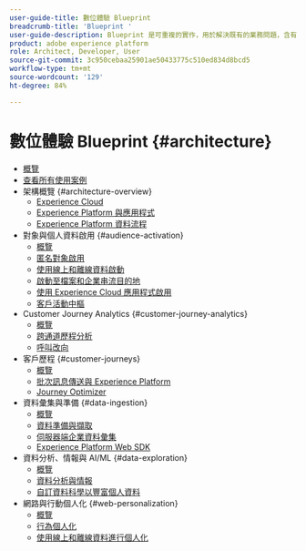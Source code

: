 ```yaml
---
user-guide-title: 數位體驗 Blueprint
breadcrumb-title: 'Blueprint '
user-guide-description: Blueprint 是可重複的實作，用於解決既有的業務問題，含有架構圖、技術考量及相關的文件連結。
product: adobe experience platform
role: Architect, Developer, User
source-git-commit: 3c950cebaa25901ae50433775c510ed834d8bcd5
workflow-type: tm+mt
source-wordcount: '129'
ht-degree: 84%

---
```


# 數位體驗 Blueprint {#architecture}

+ [概覽](/help/blueprints/overview.md)
+ [查看所有使用案例](/help/blueprints/use-cases.md)
+ 架構概覽 {#architecture-overview}
   + [Experience Cloud](/help/blueprints/experience-platform/experience-cloud.md)
   + [Experience Platform 與應用程式](/help/blueprints/experience-platform/platform-applications.md)
   + [Experience Platform 資料流程](/help/blueprints/experience-platform/platform-data-flow.md)
+ 對象與個人資料啟用 {#audience-activation}
   + [概覽](/help/blueprints/audience-activation/overview.md)
   + [匿名對象啟用](/help/blueprints/audience-activation/anonymous.md)
   + [使用線上和離線資料啟動](/help/blueprints/audience-activation/online-offline.md)
   + [啟動至檔案和企業串流目的地](/help/blueprints/audience-activation/enterprise-destinations.md)
   + [使用 Experience Cloud 應用程式啟用](/help/blueprints/audience-activation/platform-and-applications.md)
   + [客戶活動中樞](/help/blueprints/audience-activation/customer-activity.md)
+ Customer Journey Analytics {#customer-journey-analytics}
   + [概覽](/help/blueprints/customer-journey-analytics/overview.md)
   + [跨通道歷程分析](/help/blueprints/customer-journey-analytics/digital-behavioral-data-consolidation.md)
   + [呼叫改向](/help/blueprints/customer-journey-analytics/call-deflect.md)
+ 客戶歷程 {#customer-journeys}
   + [概覽](/help/blueprints/customer-journeys/overview.md)
   + [批次訊息傳送與 Experience Platform](/help/blueprints/customer-journeys/batch-messaging.md)
   + [Journey Optimizer](/help/blueprints/customer-journeys/journey-optimizer.md)
+ 資料彙集與準備 {#data-ingestion}
   + [概覽](/help/blueprints/data-ingestion/overview.md)
   + [資料準備與擷取 ](/help/blueprints/data-ingestion/ingestion.md)
   + [伺服器端企業資料彙集 ](/help/blueprints/data-ingestion/server-side-collection.md)
   + [Experience Platform Web SDK](/help/blueprints/data-ingestion/websdk.md)
+ 資料分析、情報與 AI/ML {#data-exploration}
   + [概覽](/help/blueprints/data-insights/overview.md)
   + [資料分析與情報](/help/blueprints/data-insights/analysis.md)
   + [自訂資料科學以豐富個人資料](/help/blueprints/data-insights/data-science.md)
+ 網路與行動個人化 {#web-personalization}
   + [概覽](/help/blueprints/web-personalization/overview.md)
   + [行為個人化](/help/blueprints/web-personalization/behavioral.md)
   + [使用線上和離線資料進行個人化](/help/blueprints/web-personalization/online-offline.md)

